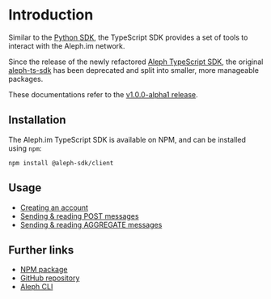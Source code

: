 # Introduction

Similar to the [Python SDK](../python-sdk/index.md), the TypeScript SDK provides a set of tools to interact with the Aleph.im network.

Since the release of the newly refactored [Aleph TypeScript SDK](https://github.com/aleph-im/aleph-sdk-ts), the original [aleph-ts-sdk](https://npmjs.com/package/aleph-ts-sdk) has been deprecated and split into smaller, more manageable packages.

These documentations refer to the [v1.0.0-alpha1 release](https://github.com/aleph-im/aleph-sdk-ts/releases/tag/v1.0.0-a1).
## Installation

The Aleph.im TypeScript SDK is available on NPM, and can be installed using `npm`:

```shell
npm install @aleph-sdk/client
```

## Usage

- [Creating an account](accounts.md)
- [Sending & reading POST messages](posts.md)
- [Sending & reading AGGREGATE messages](aggregates.md)

## Further links

- [NPM package](https://www.npmjs.com/package/@aleph-sdk/client)
- [GitHub repository](https://github.com/aleph-im/aleph-sdk-python)
- [Aleph CLI](../../tools/aleph-client.md)